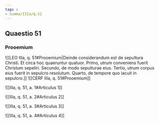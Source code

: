 ```yaml
---
tags : 
- Summa/IIIa/q.51
---
```


## Quaestio 51

### Prooemium

![[LEO IIIa, q. 51#Prooemium|Deinde considerandum est de sepultura Christi. Et circa hoc quaeruntur quatuor. Primo, utrum conveniens fuerit Christum sepeliri. Secundo, de modo sepulturae eius. Tertio, utrum corpus eius fuerit in sepulcro resolutum. Quarto, de tempore quo iacuit in sepulcro.]]
![[CERF IIIa, q. 51#Prooemium]]

![[IIIa, q. 51, a. 1#Articulus 1]]

![[IIIa, q. 51, a. 2#Articulus 2]]

![[IIIa, q. 51, a. 3#Articulus 3]]

![[IIIa, q. 51, a. 4#Articulus 4]]


